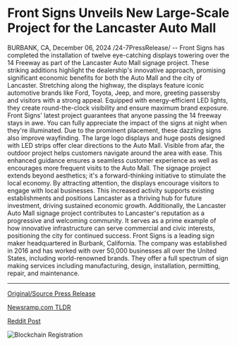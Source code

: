 # Front Signs Unveils New Large-Scale Project for the Lancaster Auto Mall

BURBANK, CA, December 06, 2024 /24-7PressRelease/ -- Front Signs has completed the installation of twelve eye-catching displays towering over the 14 Freeway as part of the Lancaster Auto Mall signage project. These striking additions highlight the dealership's innovative approach, promising significant economic benefits for both the Auto Mall and the city of Lancaster.  Stretching along the highway, the displays feature iconic automotive brands like Ford, Toyota, Jeep, and more, greeting passersby and visitors with a strong appeal. Equipped with energy-efficient LED lights, they create round-the-clock visibility and ensure maximum brand exposure.  Front Signs' latest project guarantees that anyone passing the 14 freeway stays in awe. You can fully appreciate the impact of the signs at night when they're illuminated.  Due to the prominent placement, these dazzling signs also improve wayfinding. The large logo displays and huge posts designed with LED strips offer clear directions to the Auto Mall. Visible from afar, the outdoor project helps customers navigate around the area with ease. This enhanced guidance ensures a seamless customer experience as well as encourages more frequent visits to the Auto Mall.  The signage project extends beyond aesthetics; it's a forward-thinking initiative to stimulate the local economy. By attracting attention, the displays encourage visitors to engage with local businesses. This increased activity supports existing establishments and positions Lancaster as a thriving hub for future investment, driving sustained economic growth.  Additionally, the Lancaster Auto Mall signage project contributes to Lancaster's reputation as a progressive and welcoming community. It serves as a prime example of how innovative infrastructure can serve commercial and civic interests, positioning the city for continued success.  Front Signs is a leading sign maker headquartered in Burbank, California. The company was established in 2016 and has worked with over 50,000 businesses all over the United States, including world-renowned brands. They offer a full spectrum of sign making services including manufacturing, design, installation, permitting, repair, and maintenance. 

---

[Original/Source Press Release](https://www.24-7pressrelease.com/press-release/516817/front-signs-unveils-new-large-scale-project-for-the-lancaster-auto-mall)
                    

[Newsramp.com TLDR](https://newsramp.com/curated-news/front-signs-completes-installation-of-eye-catching-displays-for-lancaster-auto-mall/2b09c71c7b9783f30876114aaaa007ee) 

 



[Reddit Post](https://www.reddit.com/r/Business_NewsRamp/comments/1h7wnpw/front_signs_completes_installation_of_eyecatching/) 



![Blockchain Registration](https://cdn.newsramp.app/24-7PressRelease/qrcode/2412/6/vibe8g2i.webp)